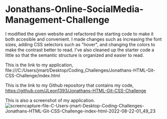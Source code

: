 # Jonathans-Online-SocialMedia-Management-Challenge

I modified the given website and refactored the starting code to make it both accesible and convenient.
I made changes such as increasing the font sizes, adding CSS selectors such as "hover", and changing the colors to make the contrast better to read. 
I've also cleaned up the starter code a little so that the semantic structure is organized and easier to read.

This is the link to my application, file:///C:/Users/jmart/Desktop/Coding_Challenges/Jonathans-HTML-Git-CSS-Challenge/index.html 

This is the link to my Github repository that contains my code, https://github.com/JLeon1393/Jonathans-HTML-Git-CSS-Challenge

This is also a screenshot of my application.
![screencapture-file-C-Users-jmart-Desktop-Coding-Challenges-Jonathans-HTML-Git-CSS-Challenge-index-html-2022-08-22-01_49_23](https://user-images.githubusercontent.com/111095820/186029725-2d05ed6d-25a8-4faf-bcfa-8bff1412458b.png)
